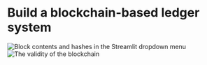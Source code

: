# Build a blockchain-based ledger system
![Block contents and hashes in the Streamlit dropdown menu](https://user-images.githubusercontent.com/99513782/176761939-4bc66a9f-45cf-4b12-a7b9-3f6f5c8ee870.png)
![The validity of the blockchain](https://user-images.githubusercontent.com/99513782/176762109-fed63043-9b0a-4b86-9e2b-49b9ead30197.png)
